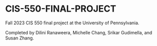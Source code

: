 # CIS-550-FINAL-PROJECT
Fall 2023 CIS 550 final project at the University of Pennsylvania. 

Completed by Dilini Ranaweera, Michelle Chang, Srikar Gudimella, and Susan Zhang.
